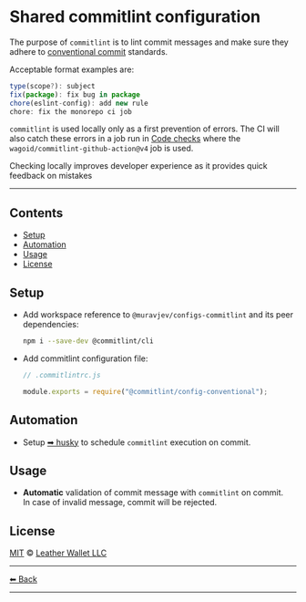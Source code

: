 # Shared commitlint configuration

The purpose of `commitlint` is to lint commit messages and make sure they adhere to [conventional commit](https://www.conventionalcommits.org/en/v1.0.0/) standards.

Acceptable format examples are:

```js
type(scope?): subject
fix(package): fix bug in package
chore(eslint-config): add new rule
chore: fix the monorepo ci job
```

`commitlint` is used locally only as a first prevention of errors. The CI will also catch these errors in a job run in [Code checks](../../.github/workflows/code-checks.yml) where the `wagoid/commitlint-github-action@v4` job is used.

Checking locally improves developer experience as it provides quick feedback on mistakes

---

## Contents

- [Setup](#setup)
- [Automation](#automation)
- [Usage](#usage)
- [License](#license)

## Setup

- Add workspace reference to `@muravjev/configs-commitlint` and its peer dependencies:

  ```sh
  npm i --save-dev @commitlint/cli
  ```

- Add commitlint configuration file:

  ```js
  // .commitlintrc.js

  module.exports = require("@commitlint/config-conventional");
  ```

## Automation

- Setup [➡ husky](../../docs/tools/husky.md) to schedule `commitlint` execution on commit.

## Usage

- **Automatic** validation of commit message with `commitlint` on commit.\
  In case of invalid message, commit will be rejected.

## License

[MIT](../../LICENSE) © [Leather Wallet LLC](https://github.com/leather-wallet/mono)

---

[⬅ Back](../../README.md)

---
